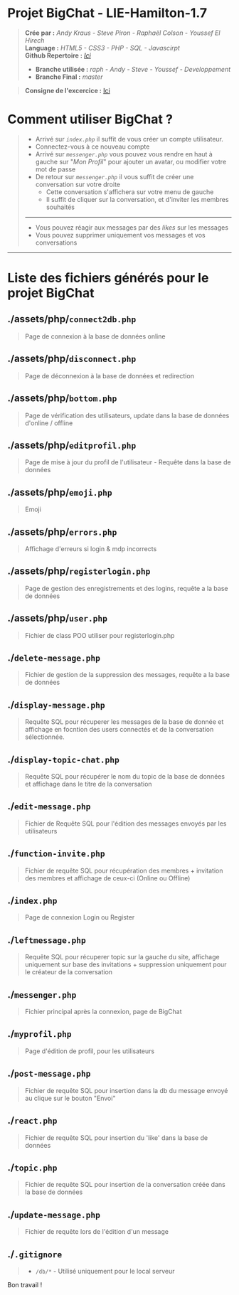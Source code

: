 # Projet BigChat - LIE-Hamilton-1.7 

> **Crée par :** _Andy Kraus - Steve Piron - Raphaël Colson - Youssef El Hirech_ \
> **Language :** _HTML5 - CSS3 - PHP - SQL - Javascirpt_ \
> **Github Repertoire :** _[Ici](https://github.com/rafacolsn/Messenger)_
> - **Branche utilisée :** _raph - Andy - Steve - Youssef - Developpement_
> - **Branche Final :** _master_ 

> **Consigne de l'excercice :** [Ici](https://github.com/becodeorg/LIE-Hamilton-1.7/blob/master/02-La-colline/01-php-messenger/README.md)
> 
# Comment utiliser BigChat ?

> - Arrivé sur _`index.php`_ il suffit de vous créer un compte utilisateur. 
> - Connectez-vous à ce nouveau compte
> - Arrivé sur _`messenger.php`_ vous pouvez vous rendre en haut à gauche sur "_Mon Profil_" pour ajouter un avatar, ou modifier votre mot de passe
> - De retour sur _`messenger.php`_ il vous suffit de créer une conversation sur votre droite
>   - Cette conversation s'affichera sur votre menu de gauche
>   - Il suffit de cliquer sur la conversation, et d'inviter les membres souhaités
> ___
> - Vous pouvez réagir aux messages par des _likes_ sur les messages
> - Vous pouvez supprimer uniquement vos messages et vos conversations


___

# Liste des fichiers générés pour le projet BigChat

## ./assets/php/`connect2db.php`

> Page de connexion à la base de données online

## ./assets/php/`disconnect.php`

> Page de déconnexion à la base de données et redirection

## ./assets/php/`bottom.php`

> Page de vérification des utilisateurs, update dans la base de données d'online / offline

## ./assets/php/`editprofil.php`

> Page de mise à jour du profil de l'utilisateur - Requête dans la base de données

## ./assets/php/`emoji.php`

> Emoji

## ./assets/php/`errors.php`

> Affichage d'erreurs si login & mdp incorrects

## ./assets/php/`registerlogin.php`

> Page de gestion des enregistrements et des logins, requête a la base de données

## ./assets/php/`user.php`

> Fichier de class POO utiliser pour registerlogin.php

## ./`delete-message.php`

> Fichier de gestion de la suppression des messages, requête a la base de données

## ./`display-message.php`

> Requête SQL pour récuperer les messages de la base de donnée et affichage en focntion des users connectés et de la conversation sélectionnée.

## ./`display-topic-chat.php`

> Requête SQL pour récupérer le nom du topic de la base de données et affichage dans le titre de la conversation

## ./`edit-message.php`

> Fichier de Requête SQL pour l'édition des messages envoyés par les utilisateurs 

## ./`function-invite.php`

> Fichier de requête SQL pour récupération des membres + invitation des membres et affichage de ceux-ci (Online ou Offline)

## ./`index.php`

> Page de connexion Login ou Register 

## ./`leftmessage.php`

> Requête SQL pour récuperer topic sur la gauche du site, affichage uniquement sur base des invitations + suppression uniquement pour le créateur de la conversation

## ./`messenger.php`

> Fichier principal après la connexion, page de BigChat

## ./`myprofil.php`

> Page d'édition de profil, pour les utilisateurs

## ./`post-message.php`

> Fichier de requête SQL pour insertion dans la db du message envoyé au clique sur le bouton "Envoi"

## ./`react.php`

> Fichier de requête SQL pour insertion du 'like' dans la base de données

## ./`topic.php`

> Fichier de requête SQL pour insertion de la conversation créée dans la base de données 

## ./`update-message.php`

> Fichier de requête lors de l'édition d'un message

## ./`.gitignore`
> - `/db/*` - Utilisé uniquement pour le local serveur

 

Bon travail !
